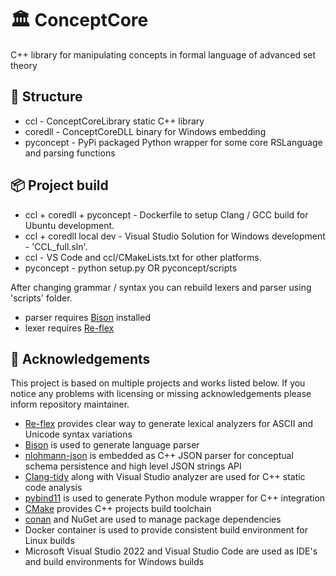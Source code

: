# 🏛️ ConceptCore

C++ library for manipulating concepts in formal language of advanced set theory

## 🌲 Structure

- ccl - ConceptCoreLibrary static C++ library
- coredll - ConceptCoreDLL binary for Windows embedding
- pyconcept - PyPi packaged Python wrapper for some core RSLanguage and parsing functions

## 📦 Project build

- ccl + coredll + pyconcept - Dockerfile to setup Clang / GCC build for Ubuntu development.
- ccl + coredll local dev - Visual Studio Solution for Windows development - 'CCL_full.sln'.
- ccl - VS Code and ccl/CMakeLists.txt for other platforms.
- pyconcept - python setup.py OR pyconcept/scripts

After changing grammar / syntax you can rebuild lexers and parser using 'scripts' folder.

- parser requires [Bison](https://www.gnu.org/software/bison/) installed
- lexer requires [Re-flex](https://github.com/Genivia/RE-flex)

## 💝 Acknowledgements

This project is based on multiple projects and works listed below. If you notice any problems with licensing or missing acknowledgements please inform repository maintainer.

- [Re-flex](https://github.com/Genivia/RE-flex) provides clear way to generate lexical analyzers for ASCII and Unicode syntax variations
- [Bison](https://www.gnu.org/software/bison/) is used to generate language parser
- [nlohmann-json](https://github.com/nlohmann/json) is embedded as C++ JSON parser for conceptual schema persistence and high level JSON strings API
- [Clang-tidy](https://clang.llvm.org/extra/clang-tidy/) along with Visual Studio analyzer are used for C++ static code analysis
- [pybind11](https://github.com/pybind/pybind11) is used to generate Python module wrapper for C++ integration
- [CMake](https://cmake.org/) provides C++ projects build toolchain
- [conan](https://conan.io/) and NuGet are used to manage package dependencies
- Docker container is used to provide consistent build environment for Linux builds
- Microsoft Visual Studio 2022 and Visual Studio Code are used as IDE's and build environments for Windows builds
